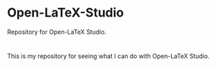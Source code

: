 # Open-LaTeX-Studio
Repository for Open-LaTeX Studio.
#
This is my repository for seeing what I can do with Open-LaTeX Studio.
